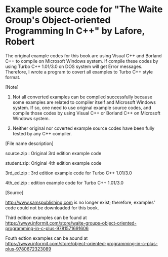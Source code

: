 # Example source code for "The Waite Group's Object-oriented Programming In C++" by Lafore, Robert

The original example codes for this book are using Visual C++ and Borland C++ to compile on Microsoft Windows system.
If compile these codes by using Turbo C++ 1.01/3.0 on DOS system will get Error messages. 
Therefore, I wrote a program to covert all examples to Turbo C++ style format.

[Note]

1. Not all converted examples can be compiled successfully because some examples are related to compiler itself and Microsoft Windows system.
If so, one need to use original example source codes, and compile those codes by using Visual C++ or Borland C++ on Microsoft Windows system.

2. Neither original nor coverted example source codes have been fully tested by any C++ compiler.

[File name description]

source.zip : Original 3rd edition example code

student.zip: Original 4th edition example code

3rd_ed.zip : 3rd edition example code for Turbo C++ 1.01/3.0

4th_ed.zip : edition example code for Turbo C++ 1.01/3.0

[Source]

http://www.samspublishing.com is no longer exist; therefore, examples' code could not be downloaded for this book.

Third edition examples can be found at 
https://www.informit.com/store/waite-groups-object-oriented-programming-in-c-plus-9781571691606

Fouth edtion examples can be aound at 
https://www.informit.com/store/object-oriented-programming-in-c-plus-plus-9780672323089
